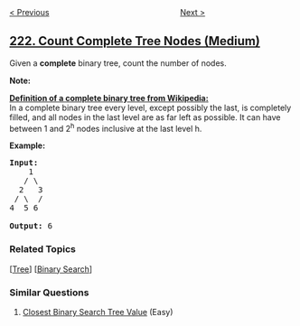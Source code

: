 <!--|This file generated by command(leetcode description); DO NOT EDIT.    |-->
<!--+----------------------------------------------------------------------+-->
<!--|@author    openset <openset.wang@gmail.com>                           |-->
<!--|@link      https://github.com/openset                                 |-->
<!--|@home      https://github.com/openset/leetcode                        |-->
<!--+----------------------------------------------------------------------+-->

[< Previous](../maximal-square "Maximal Square")
　　　　　　　　　　　　　　　　
[Next >](../rectangle-area "Rectangle Area")

## [222. Count Complete Tree Nodes (Medium)](https://leetcode.com/problems/count-complete-tree-nodes "完全二叉树的节点个数")

<p>Given a <b>complete</b> binary tree, count the number of nodes.</p>

<p><b>Note: </b></p>

<p><b><u>Definition of a complete binary tree from <a href="http://en.wikipedia.org/wiki/Binary_tree#Types_of_binary_trees" target="_blank">Wikipedia</a>:</u></b><br />
In a complete binary tree every level, except possibly the last, is completely filled, and all nodes in the last level are as far left as possible. It can have between 1 and 2<sup>h</sup> nodes inclusive at the last level h.</p>

<p><strong>Example:</strong></p>

<pre>
<strong>Input:</strong> 
    1
   / \
  2   3
 / \  /
4  5 6

<strong>Output:</strong> 6</pre>

### Related Topics
  [[Tree](../../tag/tree/README.md)]
  [[Binary Search](../../tag/binary-search/README.md)]

### Similar Questions
  1. [Closest Binary Search Tree Value](../closest-binary-search-tree-value) (Easy)
